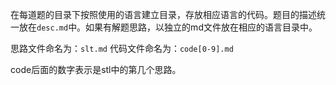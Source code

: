 在每道题的目录下按照使用的语言建立目录，存放相应语言的代码。题目的描述统一放在`desc.md`中。如果有解题思路，以独立的md文件放在相应的语言目录中。

思路文件命名为：`slt.md`
代码文件命名为：`code[0-9].md`

code后面的数字表示是stl中的第几个思路。